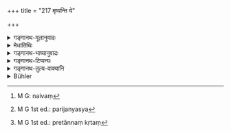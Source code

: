 +++
title = "217 मृष्यन्ति ये"

+++

<details><summary>गङ्गानथ-मूलानुवादः</summary>

Nor of thos e who bear the presence of the paramour, or of those who are entirely ruled b y women; nor the food of those in whose house death has occurred and the ten days have not passed; nor that which is disagree able.—(217)
</details>

<details><summary>मेधातिथिः</summary>

पूर्वो ऽविदितभार्याजारः । अयं तु विदित्वा क्षमते न भार्याया निग्रहं करोति । नापि तस्य अविदुषो ऽन्यत्र गृहाज् जारिणो भोज्यान्नं नैव[^२६८] । स्त्रीजिताः येषां भार्यैव गृहे कर्त्री हर्त्री च स्वयं परिजनस्य[^२६९] च नेशस् तेन सर्वत्र तद्वशवर्तिनः । **प्रेतान्नं** मरणाशौचे तत्कुलीना अभोज्यान्नाः । **अनिर्दश**ग्रहणं कालोपलक्षणार्थम् । यदानिर्दशग्रहणं पूर्वत्र स्वतन्त्रम् आशौचसंबन्धिनाम् अविशेषेणान्नं प्रतिषेधति तद् इह प्रेतान्नकृतं[^२७०] यस्याप्य् आशौचं नास्ति सुहृद्बान्धवादेः । कारुण्याच् चतुर्थीश्राद्धादिप्रवृत्तस्य यद् अन्नं तन् न भोज्यम् । "दशाहिकं नावमिकं चतुर्थीश्राद्दम् अष्टमी" इत्यादि रामायणे वर्णितम् अन्यैर् अपि गृह्यकारैः । **अतुष्टिकरं** यस्मिन् भुज्यमाने चित्ततुष्टिर् न भवेत् ॥ ४.२१७ ॥


[^२७०]:
     M G 1st ed.: pretānnaṃ kṛtaṃ


[^२६९]:
     M G 1st ed.: parijanyasya


[^२६८]:
     M G: naivaṃ
</details>

<details><summary>गङ्गानथ-भाष्यानुवादः</summary>

The man mentioned in the preceding verse is one who does not know of the presence of his wife’s paramour; while the one mentioned here is one who knows it, and suffers it, and does not check his wife. If the man does not know of the presence of the paramour, who comes from another house, then the food given by such a man is not forbidden.

‘*Who are ruled by women*,’—those persons in whose house the wife is the sole mistress and dispenser; and who are not master of themselves or of their dependants; who are entirely under the control of their wives.

‘*Pretānnam*;’—when one is impure, on account of death in his house, the food belonging to the members of his family is forbidden.—‘*Ten days have not passed*;’—this indicates the period of time.

If the term, ‘*anirdaśam*’ (of verse 212), is to be taken by itself, as forbidding the food belonging to ‘impure’ persons, then ‘the food belonging to persons in whose house there has been death’ being already included there, the present term would stand for the food of those persons who are directly connected with the impurity; such persons, for instance, as the friends and maternal relations of the dead. Similarly, one shall not eat the food belonging to one who may be engaged in the performance of such rites as the

‘*Caturthī-Śrāddha*,’ and the like, which is undertaken through sympathy with the person in whose house the death has occurred. Such *śrāddhas* have been mentioned by the Authors of *Gṛhyasūtras*, as also in the
*Rāmāyaṇa*, in such passages as—‘The *tenth-day Śrāddha*, the *Ninth-day
Śrāddha*, the *Eighth-day Śrāddha*, the *Fourth-day Śrāddha*, etc.’

‘*What is disagreeable*;’—by eating which one does not feel happy.—(217)
</details>

<details><summary>गङ्गानथ-टिप्पन्यः</summary>

This verse is quoted in *Mitākṣarā* (on 3.190) in *Madanapārijāta* (p. 945);—and in *Vīramitrodaya* (Āhnika, p. 496), which adds that one should not eat the food of a person who brooks the presence of a paramour in his house, as also of one who, *in all things* (*sarvaśaḥ*) is under the sway of women,—‘*anirdaśam pretānnam*’ is that food which has been offered to the dead within ten days of the death,—‘*atuṣṭikaram*’ is that food the taste of which is not agreeable;—in *Hemādri* (Śrāddha, p. 774);—and in *Prāyaścittaviveka* (p. 261).
</details>

<details><summary>गङ्गानथ-तुल्य-वाक्यानि</summary>

*Mahābhārata* (Śānti., 35.26, 28).—‘The food belonging to a house where
there has been a death or a birth,—until ten days have passed;—those who permit their wife’s paramour, and those who are controlled by their wives.’

*Gautama* (17.18).—(See above.)

*Āpastamba* (1.16.18).—‘In a family where there has been a death,—no
food should he eaten until ten days have passed.’

*Vaśiṣṭha* (14.6).—‘The gods do not eat the food belonging to one who is
controlled by his wife, or one who permits his wife’s paramour in the house.'

*Yājñavalkya* (1.163).—(See above.)

*Yama* (Vīramitrodaya-Āhnika, p. 499).—‘The following are persons whose
food should not be eaten:—Actor, dancer, carpenter, cobbler, goldsmith, a brotherless woman, eunuch, prostitute, singer, ironsmith, butcher, weaver, cloth-dealer, dyer, gambler, thief, wine-seller, weigher, Śūdra’s teacher, Śūdra’s sacrificer, potter, painter, usurer, and leather-seller.’

*Sumanta* (Do.).—‘The accused, outcast, son of a remarried widow,
embryo-killer, harlot, weapon-maker, oil-presser, wine-seller, goldsmith, writer, eunuch, loose woman, astrologer, prostitute,—the food of these should not be eaten. The hog-dealer, fowler, vagabond, dyer, stage-maker, bamboo-dealer, cobbler,—of these, the food should not bo eaten, nor gifts accepted.
</details>

<details><summary>Bühler</summary>

217	Nor (the food given) by those who knowingly bear with paramours (of their wives), and by those who in all matters are ruled by women, nor food (given by men) whose ten days of impurity on account of a death have not passed, nor that which is unpalatable.
</details>
